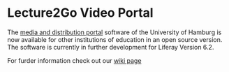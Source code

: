 #  Lecture2Go Video Portal 

The [media and distribution portal](https://lecture2go.uni-hamburg.de) software of the University of Hamburg is now available for other institutions of education in an open source version. The software is currently in further development for Liferay Version 6.2.

For furder information check out our [wiki page](https://github.com/lecture2go/portal-6.2-ce-ga6/wiki) 
